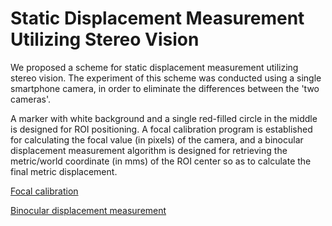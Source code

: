 # Static Displacement Measurement Utilizing Stereo Vision

We proposed a scheme for static displacement measurement utilizing stereo vision. The experiment of this scheme was conducted using a single smartphone camera, in order to eliminate the differences between the 'two cameras'. 

A marker with white background and a single red-filled circle in the middle is designed for ROI positioning. A focal calibration program is established for calculating the focal value (in pixels) of the camera, and a binocular displacement measurement algorithm is designed for retrieving the metric/world coordinate (in mms) of the ROI center so as to calculate the final metric displacement.   

[Focal calibration](https://github.com/henryyantq/Static-Displacement-Measurement-utilizing-Stereo-Vision/blob/main/calib_for_focal_in_stereo.cpp)

[Binocular displacement measurement](https://github.com/henryyantq/Static-Displacement-Measurement-utilizing-Stereo-Vision/blob/main/Binocular.cpp)
